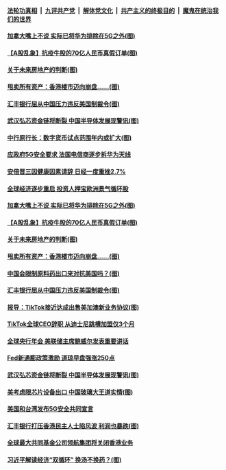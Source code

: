 

####  [法轮功真相](../../../../basic/blob/master/README.md?t=08290031) &nbsp;|&nbsp; [九评共产党](../../../../9ping.md/blob/master/README.md?t=08290031) &nbsp;|&nbsp; [解体党文化](../../../../jtdwh.md/blob/master/README.md?t=08290031)  &nbsp;|&nbsp; [共产主义的终极目的](../../../../gczydzjmd.md/blob/master/README.md?t=08290031) &nbsp;|&nbsp; [魔鬼在统治我们的世界](../../../../mgztzwmdsj.md/blob/master/README.md?t=08290031) 

#### [加拿大嘴上不说 实际已将华为排除在5G之外(图)](../pages/p5/944440.md?t=08290031) 

#### [【A股乱象】抗疫牛股的70亿人民币真假订单(图)](../pages/p5/944398.md?t=08290031) 

#### [关于未来房地产的判断(图)](../pages/p5/944174.md?t=08290031) 

#### [甩卖所有资产：香港楼市迈向崩盘……(图)](../pages/p5/944389.md?t=08290031) 

#### [汇丰银行屈从中国压力违反美国制裁令(图)](../pages/p5/944386.md?t=08290031) 

#### [武汉弘芯资金链将断裂 中国半导体发展现警讯(图)](../pages/p5/944340.md?t=08290031) 

#### [中行原行长：数字货币试点范围年内或扩大(图)](../pages/p5/944458.md?t=08290031) 

#### [应政府5G安全要求 法国电信商逐步拆华为天线](../pages/p5/944449.md?t=08290031) 

#### [安倍晋三因健康因素请辞 日经一度重挫2.7%](../pages/p5/944443.md?t=08290031) 

#### [全球经济逐步重启 投资人押宝欧洲景气循环股](../pages/p5/944442.md?t=08290031) 

#### [加拿大嘴上不说 实际已将华为排除在5G之外(图)](../pages/p5/944440.md?t=08290031) 

#### [【A股乱象】抗疫牛股的70亿人民币真假订单(图)](../pages/p5/944398.md?t=08290031) 

#### [关于未来房地产的判断(图)](../pages/p5/944174.md?t=08290031) 

#### [甩卖所有资产：香港楼市迈向崩盘……(图)](../pages/p5/944389.md?t=08290031) 

#### [中国会限制原料药出口来对抗美国吗？(图)](../pages/p5/944388.md?t=08290031) 

#### [汇丰银行屈从中国压力违反美国制裁令(图)](../pages/p5/944386.md?t=08290031) 

#### [报导：TikTok接近达成出售美加澳新业务协议(图)](../pages/p5/944380.md?t=08290031) 

#### [TikTok全球CEO辞职 从迪士尼跳槽加盟仅3个月](../pages/p5/944362.md?t=08290031) 

#### [全球央行年会 美联储主席鲍威尔发表重要讲话](../pages/p5/944347.md?t=08290031) 

#### [Fed新通膨政策激励 道琼早盘强涨250点](../pages/p5/944346.md?t=08290031) 

#### [武汉弘芯资金链将断裂 中国半导体发展现警讯(图)](../pages/p5/944340.md?t=08290031) 

#### [美考虑限芯片设备出口 中国玻璃大王道实情(图)](../pages/p5/944336.md?t=08290031) 

#### [美国和台湾发布5G安全共同宣言](../pages/p5/944329.md?t=08290031) 

#### [汇丰银行打压香港民主人士陷风波 利润也暴跌(图)](../pages/p5/944327.md?t=08290031) 

#### [全球最大共同基金公司领航集团将关闭香港业务](../pages/p5/944323.md?t=08290031) 

#### [习近平解读经济“双循环” 换汤不换药？(图)](../pages/p5/944240.md?t=08290031) 

